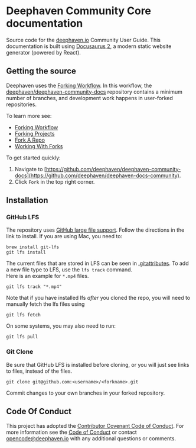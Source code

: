 # Deephaven Community Core documentation

Source code for the [deephaven.io](https://deephaven.io/) Community User Guide. This documentation is built using [Docusaurus 2](https://v2.docusaurus.io/), a modern static website generator (powered by React).

## Getting the source

Deephaven uses the [Forking Workflow](https://www.atlassian.com/git/tutorials/comparing-workflows/forking-workflow). In this workflow, the [deephaven/deephaven-community-docs](https://github.com/deephaven/deephaven-docs-community) repository contains a minimum number of branches, and development work happens in user-forked repositories.

To learn more see:

- [Forking Workflow](https://www.atlassian.com/git/tutorials/comparing-workflows/forking-workflow)
- [Forking Projects](https://guides.github.com/activities/forking/)
- [Fork A Repo](https://docs.github.com/en/github/getting-started-with-github/fork-a-repo)
- [Working With Forks](https://docs.github.com/en/github/collaborating-with-issues-and-pull-requests/working-with-forks)

To get started quickly:

1. Navigate to [https://github.com/deephaven/deephaven-community-docs](https://github.com/deephaven/deephaven-docs-community).
2. Click `Fork` in the top right corner.

## Installation

### GitHub LFS

The repository uses [GitHub large file support](https://git-lfs.github.com/). Follow the directions in the link to install. If you are using Mac, you need to:

```
brew install git-lfs
git lfs install
```

The current files that are stored in LFS can be seen in [.gitattributes](.gitattributes). To add a new file type to LFS, use the `lfs track` command.  
Here is an example for `*.mp4` files.

```
git lfs track "*.mp4"
```

Note that if you have installed lfs _after_ you cloned the repo, you will need to manually fetch the lfs files using

```
git lfs fetch
```

On some systems, you may also need to run:

```
git lfs pull
```

### Git Clone

Be sure that GitHub LFS is installed before cloning, or you will just see links to files, instead of the files.

`git clone git@github.com:<username>/<forkname>.git`

Commit changes to your own branches in your forked repository.

## Code Of Conduct

This project has adopted the [Contributor Covenant Code of Conduct](https://www.contributor-covenant.org/version/2/0/code_of_conduct/).
For more information see the [Code of Conduct](CODE_OF_CONDUCT.md) or contact [opencode@deephaven.io](mailto:opencode@deephaven.io)
with any additional questions or comments.

<!--TODO
## Contributing

See [CONTRIBUTING.md](CONTRIBUTING.md) for details.
-->
